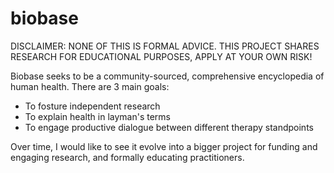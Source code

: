 # biobase
DISCLAIMER: NONE OF THIS IS FORMAL ADVICE. THIS PROJECT SHARES RESEARCH FOR EDUCATIONAL PURPOSES, APPLY AT YOUR OWN RISK!

Biobase seeks to be a community-sourced, comprehensive encyclopedia of human health. There are 3 main goals:

- To fosture independent research
- To explain health in layman's terms
- To engage productive dialogue between different therapy standpoints

Over time, I would like to see it evolve into a bigger project for funding and engaging research, and formally educating practitioners. 
